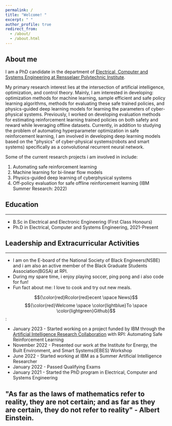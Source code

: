 ```yaml
---
permalink: /
title: "Welcome! "
excerpt: " "
author_profile: true
redirect_from: 
  - /about/
  - /about.html
---
```

## About me
I am a PhD candidate in the  department of [Electrical, Computer and Systems Engineering at Rensselaer Polytechnic Institute](https://ecse.rpi.edu/).

My primary research interest lies at the intersection of artificial intelligence,  optimization, and control theory. Mainly, I am interested in developing: optimization methods for machine learning, sample efficient and safe policy learning algorithms, methods for evaluating these safe trained policies, and physics-guided deep learning models for learning the parameters of cyber-physical systems. Previously, I worked on developing evaluation methods for estimating reinforcement learning  trained policies on both safety and reward while leveraging offline datasets. Currently, in addition to studying the problem of automating hyperparameter optimization in safe reinforcement learning, I am involved in developing deep learning models based on the "physics" of cyber-physical systems(robots and smart systems) specifically  as a convolutional recurrent neural network.

Some of the current research projects i am involved in include:

1. Automating safe reinforcement learning 
2. Machine learning for bi-linear flow models
3. Physics-guided deep learning of cyberphysical systems
4. Off-policy evaluation for safe offline reinforcement learning (IBM Summer Research: 2022)


## Education
___
* B.Sc in Electrical and Electronic Engineering (First Class Honours)
* Ph.D in Electrical, Computer and Systems Engineering, 2021-Present

## Leadership and Extracurricular Activities
___
* I am on the E-board of the National Society of Black Engineers(NSBE) and i am also an active member of the Black Graduate Students Association(BGSA) at RPI.
* During my spare time, i enjoy playing soccer, ping pong and i also code for fun!
* Fun fact about me: I love to cook and try out new meals.


$${\color{red}Rcolor{red}ecent \space News}$$
$${\color{red}Welcome \space \color{lightblue}To \space \color{lightgreen}Github}$$ :
* January 2023 -  Started working on a project funded by IBM through the [Artificial Intelligence Research Collaboration](https://airc.rpi.edu/about) with RPI: Automating Safe   Reinforcement Learning 
* November 2022 -  Presented our work at the Institute for Energy, the Built Environment, and Smart Systems(IEBES) Workshop
* June    2022 -  Started working at IBM as a Summer Artificial Intelligence Researcher
* January 2022 -  Passed Qualifying Exams
* January 2021 -  Started the PhD program in Electrical, Computer and Systems Engineering

## "As far as the laws of mathematics refer to reality, they are not certain; and as far as they are certain, they do not refer to reality" - Albert Einstein.

